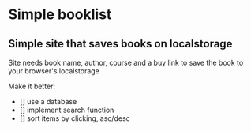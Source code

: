 # Simple booklist

## Simple site that saves books on localstorage

Site needs book name, author, course and a buy link to save the book to your browser's localstorage

Make it better:

- [] use a database
- [] implement search function
- [] sort items by clicking, asc/desc